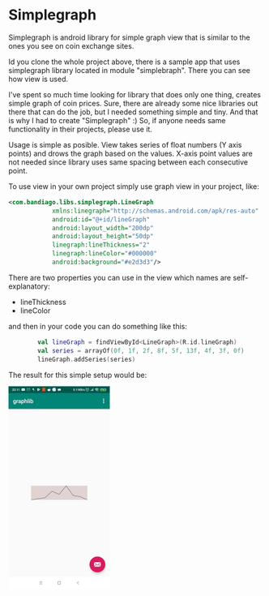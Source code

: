 # Simplegraph
Simplegraph is android library for simple graph view that is similar to the ones you see on coin exchange sites.

Id you clone the whole project above, there is a sample app that uses simplegraph library located in module "simplebraph". There you can see how view is used.

I've spent so much time looking for library that does only one thing, creates simple graph of coin prices. Sure, there are already some nice libraries out there that can do the job, but I needed something simple and tiny. And that is why I had to create "Simplegraph" :) So, if anyone needs same functionality in their projects, please use it.

Usage is simple as posible. View takes series of float numbers (Y axis points) and drows the graph based on the values. X-axis point values are not needed since library uses same spacing between each consecutive point.

To use view in your own project simply use graph view in your project, like:

~~~xml
<com.bandiago.libs.simplegraph.LineGraph
            xmlns:linegraph="http://schemas.android.com/apk/res-auto"
            android:id="@+id/lineGraph"
            android:layout_width="200dp"
            android:layout_height="50dp"
            linegraph:lineThickness="2"
            linegraph:lineColor="#000000"
            android:background="#e2d3d3"/>
~~~

There are two properties you can use in the view which names are self-explanatory:
 - lineThickness
 - lineColor
 

and then in your code you can do something like this:

~~~kotlin
        val lineGraph = findViewById<LineGraph>(R.id.lineGraph)
        val series = arrayOf(0f, 1f, 2f, 8f, 5f, 13f, 4f, 3f, 0f)
        lineGraph.addSeries(series)
~~~

The result for this simple setup would be:

![Alt text](img/screenshot.jpg?raw=true "Screenshot")
